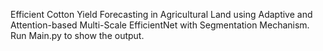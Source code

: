 Efficient Cotton Yield Forecasting in Agricultural Land using Adaptive and Attention-based Multi-Scale EfficientNet with Segmentation Mechanism.
Run Main.py to show the output.
